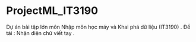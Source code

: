 # ProjectML_IT3190
Dự án bài tập lớn môn Nhập môn học máy và Khai phá dữ liệu (IT3190) . Đề tài : Nhận diện chữ viết tay .

